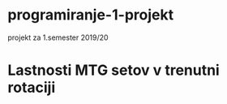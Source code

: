 # programiranje-1-projekt
projekt za 1.semester 2019/20


Lastnosti MTG setov v trenutni rotaciji
===========================================

